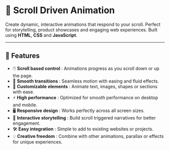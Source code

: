 # 🌟 Scroll Driven Animation

Create dynamic, interactive animations that respond to your scroll. Perfect for storytelling, product showcases and engaging web experiences. Built using **HTML**, **CSS** and **JavaScript**.  

---

## 🚀 Features

- 🖱️ **Scroll based control** : Animations progress as you scroll down or up the page.  
- 🎨 **Smooth transitions** : Seamless motion with easing and fluid effects.  
- 📐 **Customizable elements** : Animate text, images, shapes or sections with ease.  
- ⚡ **High performance** : Optimized for smooth performance on desktop and mobile.  
- 🖥️ **Responsive design** : Works perfectly across all screen sizes.  
- 🔄 **Interactive storytelling** : Build scroll triggered narratives for better engagement.  
- 🛠️ **Easy integration** : Simple to add to existing websites or projects.  
- 💡 **Creative freedom** : Combine with other animations, parallax or effects for unique experiences.  
